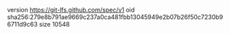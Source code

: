 version https://git-lfs.github.com/spec/v1
oid sha256:279e8b791ae9669c237a0ca481fbb13045949e2b07b26f50c7230b96711d9c63
size 10548

